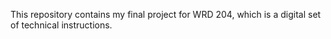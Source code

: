 This repository contains my final project for WRD 204, which is a digital set of technical instructions.
